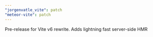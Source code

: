 ```yaml
---
"jorgenvatle_vite": patch
"meteor-vite": patch
---
```


Pre-release for Vite v6 rewrite. Adds lightning fast server-side HMR
